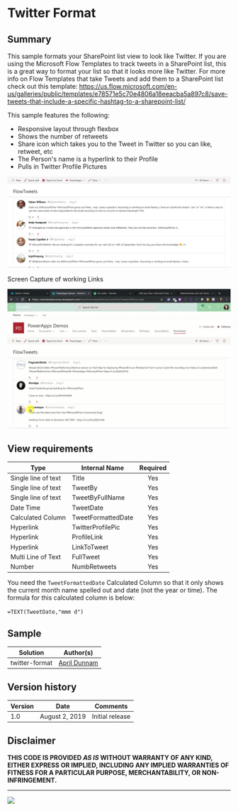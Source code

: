 # Twitter Format

## Summary
This sample formats your SharePoint list view to look like Twitter. If you are using the Microsoft Flow Templates to track tweets in a SharePoint list, this is a great way to format your list so that it looks more like Twitter. For more info on Flow Templates that take Tweets and add them to a SharePoint list check out this template: https://us.flow.microsoft.com/en-us/galleries/public/templates/e78571e5c70e4806a18eeacba5a897c8/save-tweets-that-include-a-specific-hashtag-to-a-sharepoint-list/

This sample features the following:
- Responsive layout through flexbox
- Shows the number of retweets
- Share icon which takes you to the Tweet in Twitter so you can like, retweet, etc
- The Person's name is a hyperlink to their Profile
- Pulls in Twitter Profile Pictures

![Twitter Format Screenshot](./twitterFormat.png)

Screen Capture of working Links

![Twitter Format Screenshot](./SPTwitter.gif)


## View requirements

|Type|Internal Name|Required|
|---|---|:---:|
|Single line of text|Title|Yes|
|Single line of text|TweetBy|Yes|
|Single line of text|TweetByFullName|Yes|
|Date Time|TweetDate|Yes|
|Calculated Column|TweetFormattedDate|Yes|
|Hyperlink|TwitterProfilePic|Yes|
|Hyperlink|ProfileLink|Yes|
|Hyperlink|LinkToTweet|Yes|
|Multi Line of Text|FullTweet|Yes|
|Number|NumbRetweets|Yes|

You need the `TweetFormattedDate` Calculated Column so that it only shows the current month name spelled out and date (not the year or time). The formula for this calculated column is below:

`=TEXT(TweetDate,"mmm d")`


## Sample

Solution|Author(s)
--------|---------
twitter-format | [April Dunnam](https://twitter.com/aprildunnam)

## Version history

Version|Date|Comments
-------|----|--------
1.0|August 2, 2019 |Initial release

## Disclaimer
**THIS CODE IS PROVIDED *AS IS* WITHOUT WARRANTY OF ANY KIND, EITHER EXPRESS OR IMPLIED, INCLUDING ANY IMPLIED WARRANTIES OF FITNESS FOR A PARTICULAR PURPOSE, MERCHANTABILITY, OR NON-INFRINGEMENT.**

---

<img src="https://telemetry.sharepointpnp.com/sp-dev-list-formatting/view-samples/twitter-format" />